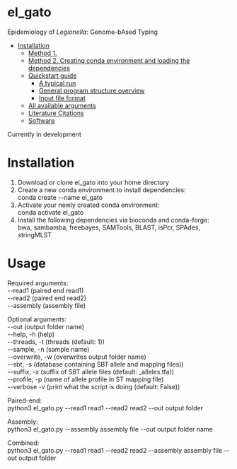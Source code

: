 # el_gato
Epidemiology of *Legionella*: Genome-bAsed Typing

* [Installation](#installation)
   * [Method 1. ](#method-1-using-conda-yml-script)
   * [Method 2. Creating conda environment and loading the dependencies](#method-2-Creating-conda-environment-and-loading-the-dependencies)
   * [Quickstart guide](#Quickstart-guide)
      * [A typical run](#A-typical-run)
      * [General program structure overview](#General-program-structure-overview)
      * [Input file format](#Input-file-format)      
   * [All available arguments](#All-available-arguments)
   * [Literature Citations](#Literature-Citations)
   * [Software](#software)

Currently in development

# Installation 
  1. Download or clone el_gato into your home directory
  2. Create a new conda environment to install dependencies:  
      conda create --name el_gato
  3. Activate your newly created conda environment:  
      conda activate el_gato
  4. Install the following dependencies via bioconda and conda-forge:  
      bwa, sambamba, freebayes, SAMTools, BLAST, isPcr, SPAdes, stringMLST

# Usage

Required arguments:  
--read1 (paired end read1)  
--read2 (paired end read2)  
--assembly (assembly file)  

Optional arguments:   
--out (output folder name)  
--help, -h (help)  
--threads, -t (threads (default: 1))  
--sample, -n (sample name)    
--overwrite, -w (overwrites output folder name)   
--sbt, -s (database containing SBT allele and mapping files))   
--suffix, -x (suffix of SBT allele files (default: _alleles.tfa))  
--profile, -p (name of allele profile in ST mapping file)   
--verbose -v (print what the script is doing (default: False))    

Paired-end:  
   python3 el_gato.py --read1 read1 --read2 read2 --out output folder  

Assembly:  
   python3 el_gato.py --assembly assembly file --out output folder name  

Combined:  
   python3 el_gato.py --read1 read1 --read2 read2 --assembly assembly file --out output folder
